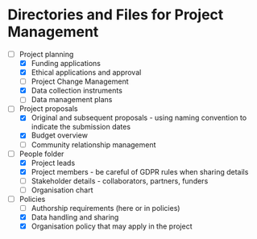 # Directories and Files for Project Management


* [ ] Project planning
  * [x] Funding applications
  * [x] Ethical applications and approval
  * [ ] Project Change Management
  * [x] Data collection instruments
  * [ ] Data management plans
* [ ] Project proposals
  * [x] Original and subsequent proposals - using naming convention to indicate the submission dates
  * [x] Budget overview
  * [ ] Community relationship management
* [ ] People folder
  * [x] Project leads
  * [x] Project members - be careful of GDPR rules when sharing  details
  * [ ] Stakeholder details - collaborators, partners, funders
  * [ ] Organisation chart
* [ ] Policies 
  * [ ] Authorship requirements (here or in policies)
  * [x] Data handling and sharing
  * [x] Organisation policy that may apply in the project
